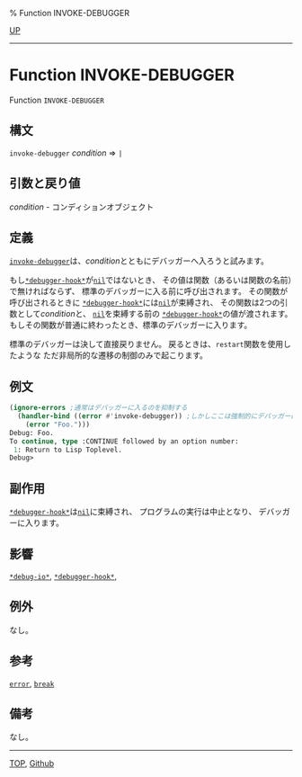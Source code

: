 % Function INVOKE-DEBUGGER

[UP](9.2.html)  

---

# Function **INVOKE-DEBUGGER**


Function `INVOKE-DEBUGGER`


## 構文

`invoke-debugger` *condition* => `|`


## 引数と戻り値

*condition* - コンディションオブジェクト


## 定義

[`invoke-debugger`](9.2.invoke-debugger.html)は、*condition*とともにデバッガーへ入ろうと試みます。

もし[`*debugger-hook*`](9.2.debugger-hook.html)が[`nil`](5.3.nil-variable.html)ではないとき、
その値は関数（あるいは関数の名前）で無ければならず、
標準のデバッガーに入る前に呼び出されます。
その関数が呼び出されるときに
[`*debugger-hook*`](9.2.debugger-hook.html)には[`nil`](5.3.nil-variable.html)が束縛され、
その関数は2つの引数として*condition*と、
[`nil`](5.3.nil-variable.html)を束縛する前の
[`*debugger-hook*`](9.2.debugger-hook.html)の値が渡されます。
もしその関数が普通に終わったとき、標準のデバッガーに入ります。

標準のデバッガーは決して直接戻りません。
戻るときは、`restart`関数を使用したような
ただ非局所的な遷移の制御のみで起こります。


## 例文

```lisp
(ignore-errors ;通常はデバッガーに入るのを抑制する
  (handler-bind ((error #'invoke-debugger)) ;しかしここは強制的にデバッガーに入る
    (error "Foo.")))
Debug: Foo.
To continue, type :CONTINUE followed by an option number:
 1: Return to Lisp Toplevel.
Debug>
```


## 副作用

[`*debugger-hook*`](9.2.debugger-hook.html)は[`nil`](5.3.nil-variable.html)に束縛され、
プログラムの実行は中止となり、
デバッガーに入ります。


## 影響

[`*debug-io*`](21.2.debug-io.html),
[`*debugger-hook*`](9.2.debugger-hook.html),


## 例外

なし。


## 参考

[`error`](9.2.error-function.html),
[`break`](9.2.break.html)


## 備考

なし。


---
[TOP](index.html),  [Github](https://github.com/nptcl/npt-japanese)

